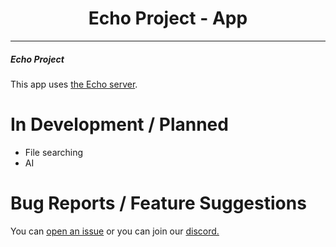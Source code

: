 <h1 align="center">Echo Project - App</h1>

---

<h5>Echo Project</h5>

This app uses [the Echo server](https://github.com/antekes1/echo_project_server).

# In Development / Planned

- File searching
- AI

<!-- # Building

<h5> linux: </h5> 
Download the source code using:

```bash
git clone https://github.com/anetkes1/echo_project_server
```

cd into the directory and run:

```bash
source venv/bin/activate
uvicorn main:app --reload
```
<h4>*Remember tu provide URL_DATABASE, SECRET_KEY and ALGORITM in your env. You can specify it in settings.py too.*</h4> -->

# Bug Reports / Feature Suggestions

You can [open an issue](https://github.com/antekes1/echo_project_mobileapp/issues) or you can join our [discord.](https://discord.gg/dRMjjtWjdc)
